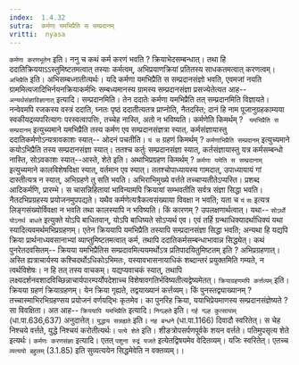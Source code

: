 ```yaml
---
index:  1.4.32
sutra:  कर्मणा यमभिप्रैति स सम्प्रदानम्
vritti:  nyasa
---
```


`कर्मणा करणभूतेन` इति। ननु च कथं कर्म करणं भवति ? क्रियाभेदसम्बन्धात्। तथा हि ददातिक्रिययाऽऽस्तुमिष्टतमत्वात् तस्याः कर्मत्वम्, अभिप्रयाणक्रियां प्रतितस्य साधकतमत्वात् करणत्वम्। `अभिप्रैति` इति। अभिसम्बध्नातीत्यर्थः। यदि कर्मणा यमभिप्रैति स सम्प्रदानसंज्ञो भवति, एवमजां नयति ग्राममित्यजादिभिर्नयनक्रियाकर्मभिः सम्बध्यमानस्य ग्रामस्य सम्प्रदानसंज्ञा प्रसज्येतेत्यत आह-- `अन्यर्थसंज्ञाविज्ञानात्` इत्यादि। सम्प्रदानमिति। तेन ददातेः कर्मणा यमभिप्रैति तत् सम्प्रदानमिति विज्ञायते। नन्वेवमपि रजकस्य वस्त्रं ददाति, घ्नतः पृष्ठं ददातीत्यतत्र प्राप्नोति, नैतदस्ति; दानं हि नाम पूजानुग्रहकाम्यया स्वकीयद्रव्यपरित्यागः परस्वत्वापत्तिः, तच्चेह नास्ति, अतो न भविष्यति। कर्मणेति किमर्थम् ? ` यमभिप्रैति स सम्प्रदानम्` इत्युच्यमाने यमभिप्रैति तस्य कर्मण एव सम्प्रदानसंज्ञत्रा स्यात्. कर्मसंज्ञायास्तु ददातिकर्मणोऽन्यत्रावकाशः स्यात्-- ओदनं पचतीति। `यं स` ग्रहणं किमर्थम् ? `कर्मणाभिप्रैति सम्प्रदानम्` इत्युच्यमाने कयोऽभिप्रैति तस्य सम्प्रदानसंज्ञा स्यात्। ततश्च कर्तुः सम्प्रदानसंज्ञा स्यात्, कर्तसंज्ञायास्तु यत्र कर्मसम्बन्धो नास्ति, सोऽवकाशः स्यात्--आस्ते, शेते इति। अथाभिप्रग्रहण किमर्थम् ? `कर्मणा यमेति स सम्प्रदानाम्` इत्युच्यमाने कालविशेषविक्षा स्यात्, वर्तमान एव स्यात्। ततश्चोपाध्यायस्य गामदात्, उपाध्यायायं गां दास्तीत्यत्र न स्यात्, अभिग्रहणे तु सति भवति। अभिराभिमुख्ये वर्त्तते तच्चाप्यतीतेऽप्यस्ति। प्रशब्द आदिकर्मणि, प्रारम्भे। स चासन्निहितायां भाविन्यामपि क्रियायां सम्भवतीति सर्वत्र संज्ञा सिद्धा भवति। नैतदभिप्रग्रहस्य प्रयोजनमुपपद्यते। यथैव कर्मणेत्यत्रैकत्वसंख्याया विवक्षा न भवति; यता च `यं` `सः` इत्यत्र लिङ्गसंख्योर्विवक्षा न भवति तथा कालस्यापि न भविष्यति। किं कारणम् ? उपलक्षणार्थत्वात्। यथा-- `सोऽर्थो योऽनर्थ बाधते` इत्युक्ते योऽपि बाधितवान्, योऽपि बाधिष्यते सोऽप्यर्थ एव। एवं तर्हि ग्रन्थाधिक्यादर्थाधिक्यं यथा स्यादित्यवमर्थमभिप्रग्रहणम्। एतेन क्रिययापि यमभिप्रैति तस्यापि सम्प्रदानसंज्ञा सिद्धा भवति; अन्यथा हि यद्यपि क्रिया प्रार्थनाध्यवसानाभ्यां व्याप्तुमिष्टतमत्वात् कर्म, तथापि ददातिकर्मसम्बन्धाभावान्न सिद्ध्येत्। कथं पुनरेतदवसितम्-- क्रियया यमभिप्रैतिस सम्प्रदावमित्ययमर्थोऽत्र प्रतिपादयितुमिष्टतम् इति ? अभिप्रग्रहणात्। अस्ति ह्यत्राचार्यस्य कश्चिदर्थोऽधिकोऽभिमतः, यस्यावभासनायाधिकं शब्दान्तरं प्रयुक्तमिति गम्यते, न त्वर्थविशेषः। न हि तत् तस्य वाचकम्। यद्यप्यवाचकं स्यात्, तथापि लक्ष्यदर्शनवशादविच्छिन्नाचार्यपारम्पर्योपदेशाच्च विशेषावगतिर्भविष्यतीत्यद्वेष्यमेतत्।
`क्रियाग्रहणमपि कर्त्तव्यम्` इति। क्रियया ग्रहणं क्रियाग्रहणम्। येन क्रिया गृह्यते, तद्वयाख्यानं कर्त्तव्यम्। किं पुनस्तद्व्याख्यानम् ? तच्चास्माभिरभिग्रहण्सय प्रयोजनं वर्णयद्भिः कृतमेव। का पुनरिह क्रिया, ययाभिप्रेयमाणस्य सम्प्रदानसंज्ञेष्यते ? सा विवक्षिता। अत आह-- `क्रिययापि यमभिप्रैति` इत्यादि। `निगल्हते` इति। `गर्ह गल्ह कुत्सायाम्` (धा.पा.636,637) अनुदात्तेत्। `युद्धाय सन्नह्यते` इति। `नह बन्धने` (धा.पा.1166) दिवादौ स्वरितेत्। स चेह निश्चये वर्त्तते, युद्धे निश्चयं करोतीत्यर्थः। `पत्ये शेते` इति। शीङत्रोपसर्पणपूर्वके शयन वर्त्तते। पतिमुपसृत्य शेते इत्यर्थः। `कर्मणः करणसंज्ञा` इत्यादि। एतत् `पशुना रुद्रं यजते` इत्येतद्विषयमेव वेदितव्यम्। यजिः स्वरितेत्। एतच्च `व्यत्ययो बहुलम्` (3.1.85) इति सुव्यत्ययेन सिद्धमेवेति न वक्तव्यम्।।

